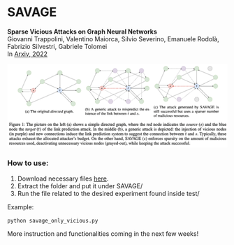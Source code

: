 # SAVAGE

**Sparse Vicious Attacks on Graph Neural Networks** <br>Giovanni Trappolini, Valentino Maiorca, Silvio Severino, Emanuele Rodolà, Fabrizio Silvestri, Gabriele Tolomei<br>
In [Arxiv, 2022](https://arxiv.org/abs/2209.09688)

![image-20190912160913089](./SAVAGE.png)

### How to use:

1. Download necessary files [here](shorturl.at/hiTW2).
2. Extract the folder and put it under SAVAGE/
3. Run the file related to the desired experiment found inside test/

Example:

```
python savage_only_vicious.py
```

More instruction and functionalities coming in the next few weeks!
